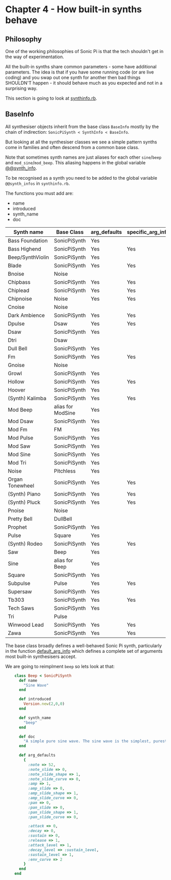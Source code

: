# Chapter 4 - How built-in synths behave

## Philosophy

One of the working philosophies of Sonic Pi is that the tech shouldn't get in the way of experimentation.

All the built-in synths share common parameters - some have additional parameters. The idea is that if you have some running code (or are live coding) and you swap out one synth for another then bad things SHOULDN'T happen - it should behave much as you expected and not in a surprising way.

This section is going to look at [synthinfo.rb](https://github.com/sonic-pi-net/sonic-pi/blob/710107fe22c5977b9fa5e83b71e30f847610e240/app/server/ruby/lib/sonicpi/synths/synthinfo.rb).

## BaseInfo

All synthesiser objects inherit from the base class `BaseInfo` mostly by the chain of indirection: `SonicPiSynth < SynthInfo < BaseInfo`.

But looking at all the synthesiser classes we see a simple pattern synths come in families and often descend from a common base class.

Note that sometimes synth names are just aliases for each other `sine`/`beep` and `mod_sine`/`mod_beep`. This aliasing happens in the global variable [@@synth_info](https://github.com/sonic-pi-net/sonic-pi/blob/710107fe22c5977b9fa5e83b71e30f847610e240/app/server/ruby/lib/sonicpi/synths/synthinfo.rb#L8118).

To be recognised as a synth you need to be added to the global variable `@@synth_infos` in `synthinfo.rb`.

The functions you must add are:
* name
* introduced
* synth_name
* doc

| Synth name        | Base Class        | arg_defaults | specific_arg_info |
|-------------------|-------------------|--------------|-------------------|
| Bass Foundation   | SonicPiSynth      | Yes          |                   |
| Bass Highend      | SonicPiSynth      | Yes          | Yes               |
| Beep/SynthViolin  | SonicPiSynth      | Yes          |                   |
| Blade             | SonicPiSynth      | Yes          | Yes               |
| Bnoise            | Noise             |              |                   |
| Chipbass          | SonicPiSynth      | Yes          | Yes               |
| Chiplead          | SonicPiSynth      | Yes          | Yes               |
| Chipnoise         | Noise             | Yes          | Yes               |
| Cnoise            | Noise             |              |                   |
| Dark Ambience     | SonicPiSynth      | Yes          | Yes               |
| Dpulse            | Dsaw              | Yes          | Yes               |
| Dsaw              | SonicPiSynth      | Yes          |                   |
| Dtri              | Dsaw              |              |                   |
| Dull Bell         | SonicPiSynth      | Yes          |                   |
| Fm                | SonicPiSynth      | Yes          | Yes               |
| Gnoise            | Noise             |              |                   |
| Growl             | SonicPiSynth      | Yes          |                   |
| Hollow            | SonicPiSynth      | Yes          | Yes               |
| Hoover            | SonicPiSynth      | Yes          |                   |
| (Synth) Kalimba   | SonicPiSynth      | Yes          | Yes               |
| Mod Beep          | alias for ModSine | Yes          |                   |
| Mod Dsaw          | SonicPiSynth      | Yes          |                   |
| Mod Fm            | FM                | Yes          |                   |
| Mod Pulse         | SonicPiSynth      | Yes          |                   |
| Mod Saw           | SonicPiSynth      | Yes          |                   |
| Mod Sine          | SonicPiSynth      | Yes          |                   |
| Mod Tri           | SonicPiSynth      | Yes          |                   |
| Noise             | Pitchless         | Yes          |                   |
| Organ Tonewheel   | SonicPiSynth      | Yes          | Yes               |
| (Synth) Piano     | SonicPiSynth      | Yes          | Yes               |
| (Synth) Pluck     | SonicPiSynth      | Yes          | Yes               |
| Pnoise            | Noise             |              |                   |
| Pretty Bell       | DullBell          |              |                   |
| Prophet           | SonicPiSynth      | Yes          |                   |
| Pulse             | Square            | Yes          |                   |
| (Synth) Rodeo     | SonicPiSynth      | Yes          | Yes               |
| Saw               | Beep              | Yes          |                   |
| Sine              | alias for Beep    | Yes          |                   |
| Square            | SonicPiSynth      | Yes          |                   |
| Subpulse          | Pulse             | Yes          | Yes               |
| Supersaw          | SonicPiSynth      | Yes          |                   |
| Tb303             | SonicPiSynth      | Yes          | Yes               |
| Tech Saws         | SonicPiSynth      | Yes          |                   |
| Tri               | Pulse             |              |                   |
| Winwood Lead      | SonicPiSynth      | Yes          | Yes               |
| Zawa              | SonicPiSynth      | Yes          | Yes               |

The base class broadly defines a well-behaved Sonic Pi synth, particularly in the function [default_arg_info](https://github.com/sonic-pi-net/sonic-pi/blob/710107fe22c5977b9fa5e83b71e30f847610e240/app/server/ruby/lib/sonicpi/synths/synthinfo.rb#L329) which defines a complete set of arguments most built-in synthesisers accept.

We are going to reimplment `beep` so lets look at that:

```ruby
    class Beep < SonicPiSynth
      def name
        "Sine Wave"
      end

      def introduced
        Version.new(2,0,0)
      end

      def synth_name
        "beep"
      end

      def doc
        "A simple pure sine wave. The sine wave is the simplest, purest sound there is and is the fundamental building block of all noise. The mathematician Fourier demonstrated that any sound could be built out of a number of sine waves (the more complex the sound, the more sine waves needed). Have a play combining a number of sine waves to design your own sounds!"
      end

      def arg_defaults
        {
          :note => 52,
          :note_slide => 0,
          :note_slide_shape => 1,
          :note_slide_curve => 0,
          :amp => 1,
          :amp_slide => 0,
          :amp_slide_shape => 1,
          :amp_slide_curve => 0,
          :pan => 0,
          :pan_slide => 0,
          :pan_slide_shape => 1,
          :pan_slide_curve => 0,

          :attack => 0,
          :decay => 0,
          :sustain => 0,
          :release => 1,
          :attack_level => 1,
          :decay_level => :sustain_level,
          :sustain_level => 1,
          :env_curve => 2
        }
      end
    end
```
